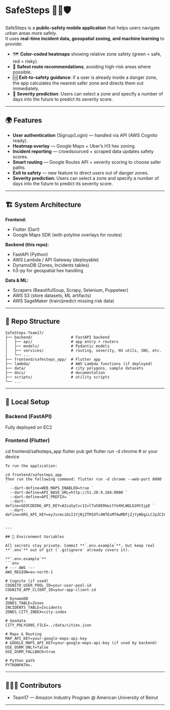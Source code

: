 # SafeSteps 🚶‍♀️🛡️

SafeSteps is a **public-safety mobile application** that helps users navigate urban areas more safely.  
It uses **real-time incident data, geospatial zoning, and machine learning** to provide:

- 🗺️ **Color-coded heatmaps** showing relative zone safety (green = safe, red = risky).
- 🚦 **Safest route recommendations**, avoiding high-risk areas where possible.
- 🆘 **Exit-to-safety guidance**: if a user is already inside a danger zone, the app calculates the nearest safer zone and directs them out immediately.
- 🔮 **Severity prediction**: Users can select a zone and specify a number of days into the future to predict its severity score.

---

## 🌍 Features

- **User authentication** (Signup/Login) — handled via API (AWS Cognito ready).
- **Heatmap overlay** — Google Maps + Uber’s H3 hex zoning.
- **Incident reporting** — crowdsourced + scraped data updates safety scores.
- **Smart routing** — Google Routes API + severity scoring to choose safer paths.
- **Exit to safety** — new feature to direct users out of danger zones.
- **Severity prediction**: Users can select a zone and specify a number of days into the future to predict its severity score.

---

## 🏗️ System Architecture

**Frontend:**  
- Flutter (Dart)  
- Google Maps SDK (with polyline overlays for routes)

**Backend (this repo):**  
- FastAPI (Python)  
- AWS Lambda / API Gateway (deployable)  
- DynamoDB (Zones, Incidents tables)  
- h3-py for geospatial hex handling  

**Data & ML:**  
- Scrapers (BeautifulSoup, Scrapy, Selenium, Puppeteer)  
- AWS S3 (store datasets, ML artifacts)  
- AWS SageMaker (train/predict missing risk data)  

---

## 📂 Repo Structure

```text
SafeSteps-Team17/
├── backend/                 # FastAPI backend
│   ├── api/                 # app entry + routers
│   ├── models/              # Pydantic models
│   ├── services/            # routing, severity, H3 utils, SNS, etc.
│   └── ...
├── frontend/safesteps_app/  # Flutter app
├── lambda/                  # AWS Lambda functions (if deployed)
├── data/                    # city polygons, sample datasets
├── docs/                    # documentation
├── scripts/                 # utility scripts
└── ...
```

---

## 🔧 Local Setup

### Backend (FastAPI)
Fully deployed on EC2

### Frontend (Flutter)
cd frontend/safesteps_app
flutter pub get
flutter run -d chrome   # or your device
```
To run the application:

cd frontend/safesteps_app
Then run the following command: flutter run -d chrome --web-port 8000 `
  --dart-define=WEB_MAPS_ENABLED=true `
  --dart-define=API_BASE_URL=http://51.20.9.164:8000 `
  --dart-define=API_PREFIX= `
  --dart-define=GEOCODING_API_KEY=AIzaSyCvc1IvlTa58E0UwitYeXHLWQLb2Ht5jpE `
  --dart-define=ORS_API_KEY=eyJvcmciOiI1YjNjZTM1OTc4NTExMTAwMDFjZjYyNDgiLCJpZCI6ImJjZWYwNTc1YzgwNzRiZTRiOWI1ZjU3ZmE4MWFkMmVkIiwiaCI6Im11cm11cjY0In0=


---

## 🔑 Environment Variables

All secrets stay private. Commit **`.env.example`**, but keep real **`.env`** out of git (`.gitignore` already covers it).

**`.env.example`**
```env
# --- AWS ---
AWS_REGION=eu-north-1

# Cognito (if used)
COGNITO_USER_POOL_ID=your-user-pool-id
COGNITO_APP_CLIENT_ID=your-app-client-id

# DynamoDB
ZONES_TABLE=Zones
INCIDENTS_TABLE=Incidents
ZONES_CITY_INDEX=city-index

# Geodata
CITY_POLYGONS_FILE=../data/cities.json

# Maps & Routing
MAP_API_KEY=your-google-maps-api-key
# GOOGLE_MAPS_API_KEY=your-google-maps-api-key (if used by backend)
USE_OSRM_ONLY=false
USE_OSRM_FALLBACK=true

# Python path
PYTHONPATH=.
```

---

## 🧑‍🤝‍🧑 Contributors

- Team17 — Amazon Industry Program @ American University of Beirut

---
